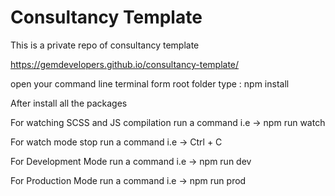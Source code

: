 <h1>Consultancy Template</h1>
<p>This is a private repo of consultancy template</p>
<a href="https://gemdevelopers.github.io/consultancy-template/">https://gemdevelopers.github.io/consultancy-template/</a>


<!-- Asset Compilation -->
open your command line terminal form root folder
type : npm install 

After install all the packages 

For watching SCSS and JS compilation 
run a command i.e -> npm run watch

For watch mode stop
run a command i.e -> Ctrl + C

For Development Mode
run a command i.e -> npm run dev

For Production Mode
run a command i.e -> npm run prod

